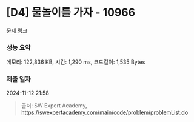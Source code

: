 # [D4] 물놀이를 가자 - 10966 

[문제 링크](https://swexpertacademy.com/main/code/problem/problemDetail.do?contestProbId=AXWXMZta-PsDFAST) 

### 성능 요약

메모리: 122,836 KB, 시간: 1,290 ms, 코드길이: 1,535 Bytes

### 제출 일자

2024-11-12 21:58



> 출처: SW Expert Academy, https://swexpertacademy.com/main/code/problem/problemList.do